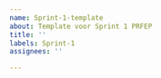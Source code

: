 ```yaml
---
name: Sprint-1-template
about: Template voor Sprint 1 PRFEP
title: ''
labels: Sprint-1
assignees: ''

---
```



